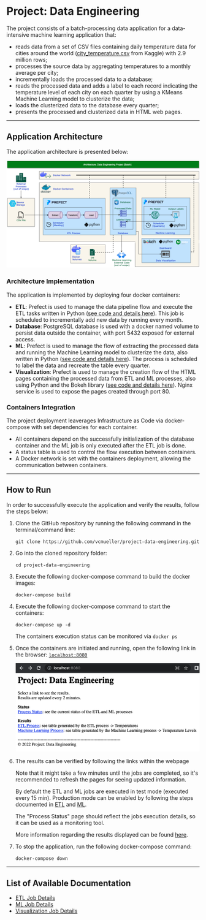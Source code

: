 # Project: Data Engineering

The project consists of a batch-processing data application for a data-intensive machine learning application that:
- reads data from a set of CSV files containing daily temperature data for cities around the world ([city_temperature.csv](https://www.kaggle.com/datasets/sudalairajkumar/daily-temperature-of-major-cities?select=city_temperature.csv) from Kaggle) with 2.9 million rows;
- processes the source data by aggregating temperatures to a monthly average per city;
- incrementally loads the processed data to a database;
- reads the processed data and adds a label to each record indicating the temperature level of each city on each quarter by using a KMeans Machine Learning model to clusterize the data;
- loads the clusterized data to the database every quarter;
- presents the processed and clusterized data in HTML web pages.
-----------

## Application Architecture

The application architecture is presented below:

![Architecture](Images/Architecture.png?raw=true "Architecture")

### Architecture Implementation

The application is implemented by deploying four docker containers:
- <b>ETL</b>: Prefect is used to manage the data pipeline flow and execute the ETL tasks written in Python ([see code and details here](code/etl)). This job is scheduled to incrementally add new data by running every month.
- <b>Database</b>: PostgreSQL database is used with a docker named volume to persist data outside the container, with port 5432 exposed for external access.
- <b>ML</b>: Prefect is used to manage the flow of extracting the processed data and running the Machine Learning model to clusterize the data, also written in Python ([see code and details here](code/ml)). The process is scheduled to label the data and recreate the table every quarter.
- <b>Visualization</b>: Prefect is used to manage the creation flow of the HTML pages containing the processed data from ETL and ML processes, also using Python and the Bokeh library ([see code and details here](code/visualization)). Nginx service is used to expose the pages created through port 80.

### Containers Integration

The project deployment leaverages Infrastructure as Code via docker-compose with set dependencies for each container.
- All containers depend on the successfully initialization of the database container and the ML job is only executed after the ETL job is done.
- A status table is used to control the flow execution between containers.
- A Docker network is set with the containers deployment, allowing the communication between containers.
-------------

## How to Run

In order to successfully execute the application and verify the results, follow the steps below:
1. Clone the GitHub repository by running the following command in the terminal/command line:
    ```
    git clone https://github.com/vcmueller/project-data-engineering.git
    ```
    
2. Go into the cloned repository folder:
    ```
    cd project-data-engineering
    ```

3. Execute the following docker-compose command to build the docker images:
    ```
    docker-compose build
    ```

4. Execute the following docker-compose command to start the containers:
    ```
    docker-compose up -d
    ```

    The containers execution status can be monitored via `docker ps`

5. Once the containers are initiated and running, open the following link in the browser:
    [`localhost:8080`](http://localhost:8080)

    ![Home Page](Images/HomePage.png?raw=true "Home Page")

6. The results can be verified by following the links within the webpage

    Note that it might take a few minutes until the jobs are completed, so it's recommended to refresh the pages for seeing updated information.

    By default the ETL and ML jobs are executed in test mode (executed every 15 min). Production mode can be enabled by following the steps documented in [ETL](code/etl) and [ML](code/ml).
    
    The "Process Status" page should reflect the jobs execution details, so it can be used as a monitoring tool.
    
    More information regarding the results displayed can be found [here](code/visualization).

7. To stop the application, run the following docker-compose command:
    ```
    docker-compose down
    ```

----------

## List of Available Documentation
- [ETL Job Details](code/etl)
- [ML Job Details](code/ml)
- [Visualization Job Details](code/visualization)

